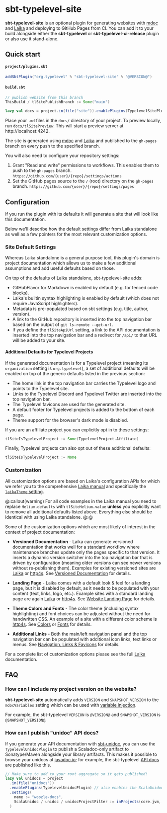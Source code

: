 # sbt-typelevel-site

**sbt-typelevel-site** is an optional plugin for generating websites with [mdoc](https://scalameta.org/mdoc/)
and [Laika](https://typelevel.org/Laika/) and deploying to GitHub Pages from CI.
You can add it to your build alongside either the  **sbt-typelevel** or **sbt-typelevel-ci-release** plugin
or also use it stand-alone.

## Quick start

#### `project/plugins.sbt`

```scala
addSbtPlugin("org.typelevel" % "sbt-typelevel-site" % "@VERSION@")
```

#### `build.sbt`

```scala
// publish website from this branch
ThisBuild / tlSitePublishBranch := Some("main")

lazy val docs = project.in(file("site")).enablePlugins(TypelevelSitePlugin)
```

Place your `.md` files in the `docs/` directory of your project. To preview locally, run `docs/tlSitePreview`.
This will start a preview server at http://localhost:4242.

The site is generated using [mdoc](https://scalameta.org/mdoc/) and [Laika](https://typelevel.org/Laika/)
and published to the `gh-pages` branch on every push to the specified branch.

You will also need to configure your repository settings:

1. Grant "Read and write" permissions to workflows. This enables them to push to the `gh-pages` branch.
  `https://github.com/{user}/{repo}/settings/actions`
2. Set the GitHub pages source to the `/` (root) directory on the `gh-pages` branch.
  `https://github.com/{user}/{repo}/settings/pages`


## Configuration

If you run the plugin with its defaults it will generate a site that will look like this documentation.

Below we'll describe how the default settings differ from Laika standalone
as well as a few pointers for the most relevant customization options.


### Site Default Settings

Whereas Laika standalone is a general purpose tool, this plugin's domain is project documentation
which allows us to make a few additional assumptions and add useful defaults based on those.

On top of the defaults of Laika standalone, sbt-typelevel-site adds:

* GitHubFlavor for Markdown is enabled by default (e.g. for fenced code blocks).
* Laika's builtin syntax highlighting is enabled by default (which does not require JavaScript highlighters).
* Metadata is pre-populated based on sbt settings (e.g. title, author, version).
* A link to the GitHub repository is inserted into the top navigation bar based on the output of `git ls-remote --get-url`.
* If you define the `tlSiteApiUrl` setting, a link to the API documentation is inserted into the top navigation bar
  and a redirect for `/api/` to that URL will be added to your site.


#### Additional Defaults for Typelevel Projects

If the generated documentation is for a Typelevel project (meaning its `organization` setting is `org.typelevel`),
a set of additional defaults will be enabled on top of the generic defaults listed in the previous section:

* The home link in the top navigation bar carries the Typelevel logo and points to the Typelevel site.
* Links to the Typelevel Discord and Typelevel Twitter are inserted into the top navigation bar.
* The Typelevel favicons are used for the generated site.
* A default footer for Typelevel projects is added to the bottom of each page.
* Theme support for the browser's dark mode is disabled.

If you are an affiliate project you can explicitly opt in to these settings:

```scala
tlSiteIsTypelevelProject := Some(TypelevelProject.Affiliate)
```

Finally, Typelevel projects can also opt out of these additional defaults:

```scala
tlSiteIsTypelevelProject := None
```


### Customization

All customization options are based on Laika's configuration APIs for which we refer you to the comprehensive [Laika manual][Laika]
and specifically the [`laikaTheme` setting](https://typelevel.org/Laika/latest/02-running-laika/01-sbt-plugin.html#laikatheme-setting).

@:callout(warning)
For all code examples in the Laika manual you need to replace `Helium.defaults` with `tlSiteHelium.value`
**unless** you explicitly want to remove all additional defaults listed above.
Everything else should be identical with using Laika standalone.
@:@

Some of the customization options which are most likely of interest in the context of project documentation:

* **Versioned Documentation** - Laika can generate versioned documentation that works well for a standard workflow
  where maintenance branches update only the pages specific to that version.
  It inserts a dynamic version switcher into the top navigation bar that is driven by configuration
  (meaning older versions can see newer versions without re-publishing them).
  Examples for existing versioned sites are [Laika] or [http4s].
  See [Versioned Documentation] for details.

* **Landing Page** - Laika comes with a default look & feel for a landing page, but it is disabled by default,
  as it needs to be populated with your content (text, links, logo, etc.).
  Example sites with a standard landing page are again [Laika] or [http4s].
  See [Website Landing Page] for details.

* **Theme Colors and Fonts** - The color theme (including syntax highlighting) and font choices can be adjusted
  without the need for handwritten CSS.
  An example of a site with a different color scheme is [http4s].
  See [Colors] or [Fonts] for details.

* **Additional Links** - Both the main/left navigation panel and the top navigation bar can be populated
  with additional icon links, text links or menus.
  See [Navigation, Links & Favicons][laika-nav] for details.

For a complete list of customization options please see the full [Laika] documentation.


[Laika]: https://typelevel.org/Laika/
[http4s]: https://http4s.org/
[Versioned Documentation]: https://typelevel.org/Laika/latest/03-preparing-content/01-directory-structure.html#versioned-documentation
[Website Landing Page]: https://typelevel.org/Laika/latest/03-preparing-content/03-theme-settings.html#website-landing-page
[Colors]: https://typelevel.org/Laika/latest/03-preparing-content/03-theme-settings.html#colors
[Fonts]: https://typelevel.org/Laika/latest/03-preparing-content/03-theme-settings.html#fonts
[laika-nav]: https://typelevel.org/Laika/latest/03-preparing-content/03-theme-settings.html#navigation-links-favicons-footer


## FAQ

### How can I include my project version on the website?

**sbt-typelevel-site** automatically adds `VERSION` and `SNAPSHOT_VERSION` to the `mdocVariables` setting
which can be used with [variable injection](https://scalameta.org/mdoc/docs/why.html#variable-injection).

For example, the sbt-typelevel `VERSION` is `@VERSION@` and `SNAPSHOT_VERSION` is `@SNAPSHOT_VERSION@`.

### How can I publish "unidoc" API docs?

If you generate your API documentation with [sbt-unidoc](https://github.com/sbt/sbt-unidoc),
you can use the `TypelevelUnidocPlugin` to publish a Scaladoc-only artifact to Sonatype/Maven alongside your library artifacts.
This makes it possible to browse your unidocs at [javadoc.io](https://www.javadoc.io/);
for example, the sbt-typelevel [API docs](@API_URL@) are published like this.

```scala
// Make sure to add to your root aggregate so it gets published!
lazy val unidocs = project
  .in(file("unidocs"))
  .enablePlugins(TypelevelUnidocPlugin) // also enables the ScalaUnidocPlugin
  .settings(
    name := "woozle-docs",
    ScalaUnidoc / unidoc / unidocProjectFilter := inProjects(core.jvm, heffalump)
  )
```
